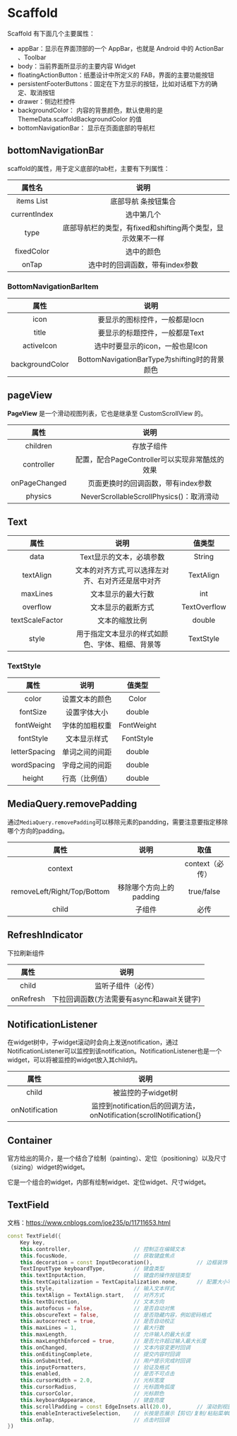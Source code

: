 # Scaffold

Scaffold 有下面几个主要属性：

- appBar：显示在界面顶部的一个 AppBar，也就是 Android 中的 ActionBar 、Toolbar
- body：当前界面所显示的主要内容 Widget
- floatingActionButton：纸墨设计中所定义的 FAB，界面的主要功能按钮
- persistentFooterButtons：固定在下方显示的按钮，比如对话框下方的确定、取消按钮
- drawer：侧边栏控件
- backgroundColor： 内容的背景颜色，默认使用的是 ThemeData.scaffoldBackgroundColor 的值
- bottomNavigationBar： 显示在页面底部的导航栏



## bottomNavigationBar

scaffold的属性，用于定义底部的tab栏，主要有下列属性：

|               属性名                |                            说明                             |
| :---------------------------------: | :---------------------------------------------------------: |
| items List<BottomNavigationBarItem> |                     底部导航 条按钮集合                     |
|            currentIndex             |                         选中第几个                          |
|                type                 | 底部导航栏的类型，有fixed和shifting两个类型，显示效果不一样 |
|             fixedColor              |                         选中的颜色                          |
|                onTap                |               选中时的回调函数，带有index参数               |

### BottomNavigationBarItem

|      属性       |                     说明                      |
| :-------------: | :-------------------------------------------: |
|      icon       |        要显示的图标控件，一般都是Iocn         |
|      title      |        要显示的标题控件，一般都是Text         |
|   activeIcon    |       选中时要显示的icon，一般也是Icon        |
| backgroundColor | BottomNavigationBarType为shifting时的背景颜色 |

## pageView

**PageView** 是一个滑动视图列表，它也是继承至 CustomScrollView 的。

|     属性      |                      说明                      |
| :-----------: | :--------------------------------------------: |
|   children    |                   存放子组件                   |
|  controller   | 配置，配合PageController可以实现非常酷炫的效果 |
| onPageChanged |      页面更换时的回调函数，带有index参数       |
|    physics    |    NeverScrollableScrollPhysics()：取消滑动    |

## Text

|      属性       |                       说明                        |    值类型    |
| :-------------: | :-----------------------------------------------: | :----------: |
|      data       |             Text显示的文本，必填参数              |    String    |
|    textAlign    | 文本的对齐方式,可以选择左对齐、右对齐还是居中对齐 |  TextAlign   |
|    maxLines     |                文本显示的最大行数                 |     int      |
|    overflow     |                文本显示的截断方式                 | TextOverflow |
| textScaleFactor |                  文本的缩放比例                   |    double    |
|      style      | 用于指定文本显示的样式如颜色、字体、粗细、背景等  |  TextStyle   |

### TextStyle

|     属性      |      说明      |   值类型   |
| :-----------: | :------------: | :--------: |
|     color     | 设置文本的颜色 |   Color    |
|   fontSize    |  设置字体大小  |   double   |
|  fontWeight   | 字体的加粗权重 | FontWeight |
|   fontStyle   |  文本显示样式  | FontStyle  |
| letterSpacing | 单词之间的间距 |   double   |
|  wordSpacing  | 字母之间的间距 |   double   |
|    height     | 行高（比例值） |   double   |

## MediaQuery.removePadding

通过`MediaQuery.removePadding`可以移除元素的pandding，需要注意要指定移除哪个方向的padding。

|            属性             |          说明           |      取值       |
| :-------------------------: | :---------------------: | :-------------: |
|           context           |                         | context（必传） |
| removeLeft/Right/Top/Bottom | 移除哪个方向上的padding |   true/false    |
|            child            |         子组件          |      必传       |

## RefreshIndicator

下拉刷新组件

|   属性    |                    说明                    |
| :-------: | :----------------------------------------: |
|   child   |             监听子组件（必传）             |
| onRefresh | 下拉回调函数(方法需要有async和await关键字) |

## NotificationListener

在widget树中，子widget滚动时会向上发送notification，通过NotificationListener可以监控到该notification。NotificationListener也是一个widget，可以将被监控的widget放入其child内。

|      属性      |                             说明                             |
| :------------: | :----------------------------------------------------------: |
|     child      |                      被监控的子widget树                      |
| onNotification | 监控到notification后的回调方法，onNotification(scrollNotification{} |

## Container

  官方给出的简介，是一个结合了绘制（painting）、定位（positioning）以及尺寸（sizing）widget的widget。

它是一个组合的widget，内部有绘制widget、定位widget、尺寸widget。

## TextField

文档：https://www.cnblogs.com/joe235/p/11711653.html

```dart
const TextField({
    Key key,
    this.controller,                    // 控制正在编辑文本
    this.focusNode,                     // 获取键盘焦点
    this.decoration = const InputDecoration(),              // 边框装饰
    TextInputType keyboardType,         // 键盘类型
    this.textInputAction,               // 键盘的操作按钮类型
    this.textCapitalization = TextCapitalization.none,      // 配置大小写键盘
    this.style,                         // 输入文本样式
    this.textAlign = TextAlign.start,   // 对齐方式
    this.textDirection,                 // 文本方向
    this.autofocus = false,             // 是否自动对焦
    this.obscureText = false,           // 是否隐藏内容，例如密码格式
    this.autocorrect = true,            // 是否自动校正
    this.maxLines = 1,                  // 最大行数
    this.maxLength,                     // 允许输入的最大长度
    this.maxLengthEnforced = true,      // 是否允许超过输入最大长度
    this.onChanged,                     // 文本内容变更时回调
    this.onEditingComplete,             // 提交内容时回调
    this.onSubmitted,                   // 用户提示完成时回调
    this.inputFormatters,               // 验证及格式
    this.enabled,                       // 是否不可点击
    this.cursorWidth = 2.0,             // 光标宽度
    this.cursorRadius,                  // 光标圆角弧度
    this.cursorColor,                   // 光标颜色
    this.keyboardAppearance,            // 键盘亮度
    this.scrollPadding = const EdgeInsets.all(20.0),        // 滚动到视图中时，填充边距
    this.enableInteractiveSelection,    // 长按是否展示【剪切/复制/粘贴菜单LengthLimitingTextInputFormatter】
    this.onTap,                         // 点击时回调
})
```

